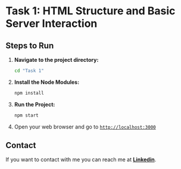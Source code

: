 # Task 1: HTML Structure and Basic Server Interaction

## Steps to Run
1. **Navigate to the project directory:**
    ```bash
    cd "Task 1"
    ```
2. **Install the Node Modules:**
    ```bash
    npm install
    ```
3. **Run the Project:**
    ```bash
    npm start
    ```
4. Open your web browser and go to [`http://localhost:3000`](http://localhost:3000)

## Contact

If you want to contact with me you can reach me at [**Linkedin**](https://www.linkedin.com/in/divyansh-jain-29712726b).


